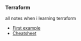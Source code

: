### Terraform
all notes when i learning terraform  

- [First example](/terraform/vpc-vpc-ec2-sample/readme.md)
- [Cheatsheet](/terraform/terraform-cheatsheet.md)

